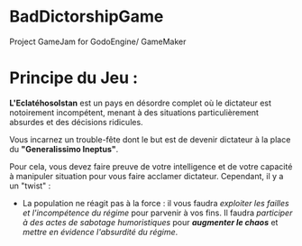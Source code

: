 # BadDictorshipGame

Project GameJam for GodoEngine/ GameMaker

# Principe du Jeu :

**L'Eclatéhosolstan** est un pays en désordre complet où le dictateur est notoirement incompétent, menant à des situations particulièrement absurdes et des décisions ridicules.

Vous incarnez un trouble-fête dont le but est de devenir dictateur à la place du **"Generalissimo Ineptus"**.

Pour cela, vous devez faire preuve de votre intelligence et de votre capacité à manipuler situation pour vous faire acclamer dictateur. Cependant, il y a un "twist" :

- La population ne réagit pas à la force : il vous faudra _exploiter les failles et l'incompétence du régime_ pour parvenir à vos fins. Il faudra _participer à des actes de sabotage humoristiques_ pour **_augmenter le chaos_** et _mettre en évidence l'absurdité du régime_.

